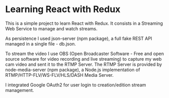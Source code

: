 # Learning React with Redux

This is a simple project to learn React with Redux. It consists in a Streaming Web Service to manage and watch streams.

As persistence I used json-server (npm package), a full fake REST API managed in a single file - db.json.

To stream the video I use OBS (Open Broadcaster Software - Free and open source software for video recording and live streaming) to capture my web cam video and sent it to the RTMP Server.
The RTMP Server is provided by node-media-server (npm package), a Node.js implementation of RTMP/HTTP-FLV/WS-FLV/HLS/DASH Media Server.

I integrated Google OAuth2 for user login to creation/edition stream management.